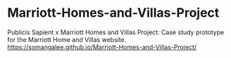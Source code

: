 # Marriott-Homes-and-Villas-Project
Publicis Sapient x Marriott Homes and Villas Project: Case study prototype for the Marriott Home and Villas website.
https://somangalee.github.io/Marriott-Homes-and-Villas-Project/
